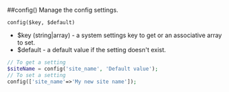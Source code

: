 ##config()
Manage the config settings.

```config($key, $default)```

- $key (string|array) - a system settings key to get or an associative array to set.
- $default - a default value if the setting doesn't exist.
```php
// To get a setting
$siteName = config('site_name', 'Default value');
// To set a setting
config(['site_name'=>'My new site name']);
```